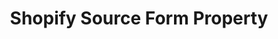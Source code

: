 ---
# -------------------------- #
#     USING THIS TEMPLATE    #
# -------------------------- #

## NEED HELP USING THIS TEMPLATE? SEE:
## https://docs-about-stitch-docs.netlify.com/reference/connect-templates/source-form-property/
## FOR INSTRUCTIONS & REFERENCE INFO


# -------------------------- #
#        CONTENT TYPE        #
# -------------------------- #

product-type: "connect"
content-type: "api-form"
form-type: "source"
key: "source-form-properties-shopify-object"


# -------------------------- #
#        OBJECT INFO         #
# -------------------------- #

title: "Shopify Source Form Property"
api-type: "platform.shopify"
display-name: "Shopify"

source-type: "saas"
docs-name: "shopify"

description: ""


# -------------------------- #
#      OBJECT ATTRIBUTES     #
# -------------------------- #

uses-start-date: true

object-attributes:
  # - name: "date_window_size"
  #   type: "string"
  #   required: false
  #   description: ""
  #   value: ""

  # - name: "results_per_page"
  #   type: "string"
  #   required: "false"
  #   description: "The amount of results to load per page."
  #   value: "175"

  - name: "shop"
    type: "string"
    required: true
    description: |
      The name of the {{ form-property.display-name }} shop.

      For example: If the shop URL was `stitch-data.shopify.com`, this value would be `stitch-data`.
    value: "stitch-data"
---